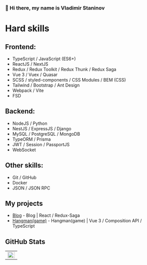 ### 👋 Hi there, my name is Vladimir Staninov

# Hard skills
## Frontend:
- TypeScript / JavaScript (ES6+)
- ReactJS / NextJS
- Redux / Redux Toolkit / Redux Thunk / Redux Saga
- Vue 3 / Vuex / Quasar
- SCSS / styled-components / CSS Modules / BEM (CSS)
- Tailwind / Bootstrap / Ant Design
- Webpack / Vite
- FSD

## Backend:
- NodeJS / Python
- NestJS / ExpressJS / Django
- MySQL / PostgreSQL / MongoDB
- TypeORM / Prisma
- JWT / Session / PassportJS
- WebSocket

## Other skills:
- Git / GitHub
- Docker
- JSON / JSON RPC

## My projects
- [Blog](https://cantona94.github.io/redux-saga-blog/) - Blog | React / Redux-Saga
- [Hangman(game)](https://cantona94.github.io/vue-hangman/) - Hangman(game) | Vue 3 / Composition API / TypeScript

## GitHub Stats  
<table>
<tr>
<td valign="top" width="100%">
<img src="https://github-readme-stats.vercel.app/api/top-langs/?username=cantona94&hide_border=true&layout=compact" align="left" style="width: 100%" />
</td>
</tr>
</table>  
